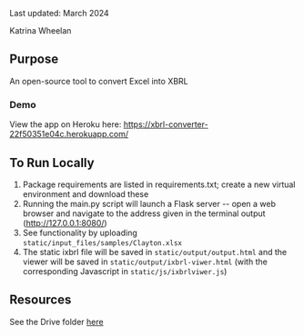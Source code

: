 

Last updated: March 2024

Katrina Wheelan

## Purpose

An open-source tool to convert Excel into XBRL

### Demo

View the app on Heroku here: https://xbrl-converter-22f50351e04c.herokuapp.com/

## To Run Locally

1. Package requirements are listed in requirements.txt; create a new virtual environment and download these
2. Running the main.py script will launch a Flask server -- open a web browser and navigate to the address given in the terminal output (http://127.0.0.1:8080/)
3. See functionality by uploading `static/input_files/samples/Clayton.xlsx`
4. The static ixbrl file will be saved in `static/output/output.html` and the viewer will be saved in `static/output/ixbrl-viwer.html` (with the corresponding Javascript in `static/js/ixbrlviwer.js`)


## Resources 

See the Drive folder [here](https://drive.google.com/drive/folders/1tnDqeFb1Zo9Xs-2UOoLt4FNWaAYCto3Y)